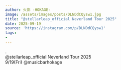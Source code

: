 ```yaml
---
author: 火影 -HOKAGE-
image: /assets/images/posts/DLNDdCQysw1.jpg
title: "@stellarleap_official Neverland Tour 2025"
date: 2025-09-19
source: 'https://instagram.com/p/DLNDdCQysw1'
tags:
- 
---
```

.<br>
@stellarleap_official Neverland Tour 2025<br>
9/19(Fri) @musicbarhokage